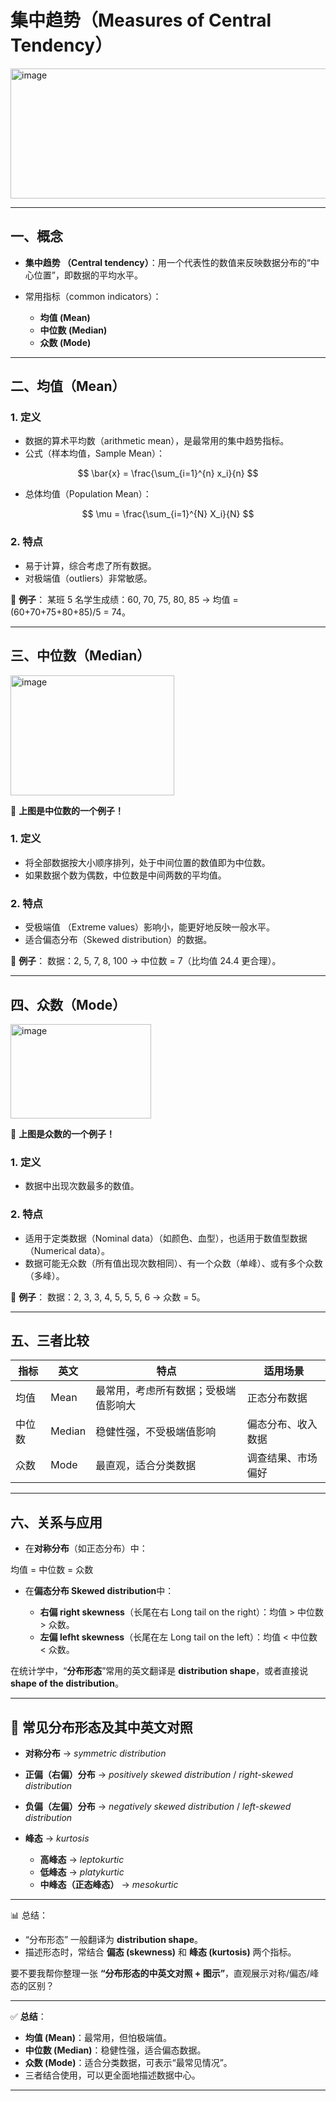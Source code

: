 

# 集中趋势（Measures of Central Tendency）
<img width="628" height="208" alt="image" src="https://github.com/user-attachments/assets/b424a81a-3781-4e3f-a075-530c692d2ea6" />

---

## 一、概念

* **集中趋势 （Central tendency）**：用一个代表性的数值来反映数据分布的“中心位置”，即数据的平均水平。
* 常用指标（common indicators）：

  * **均值 (Mean)**
  * **中位数 (Median)**
  * **众数 (Mode)**

---

## 二、均值（Mean）

### 1. 定义

* 数据的算术平均数（arithmetic mean），是最常用的集中趋势指标。
* 公式（样本均值，Sample Mean）：

$$
\bar{x} = \frac{\sum_{i=1}^{n} x_i}{n}
$$
* 总体均值（Population Mean）：

$$
\mu = \frac{\sum_{i=1}^{N} X_i}{N}
$$

### 2. 特点

* 易于计算，综合考虑了所有数据。
* 对极端值（outliers）非常敏感。

📍 **例子**：
某班 5 名学生成绩：60, 70, 75, 80, 85 → 均值 = (60+70+75+80+85)/5 = 74。

---

## 三、中位数（Median）
<img width="262" height="192" alt="image" src="https://github.com/user-attachments/assets/7e503d01-91fe-478b-b660-1892504e7403" />

📍 **上图是中位数的一个例子！**

### 1. 定义

* 将全部数据按大小顺序排列，处于中间位置的数值即为中位数。
* 如果数据个数为偶数，中位数是中间两数的平均值。

### 2. 特点

* 受极端值 （Extreme values）影响小，能更好地反映一般水平。
* 适合偏态分布（Skewed distribution）的数据。

📍 **例子**：
数据：2, 5, 7, 8, 100 → 中位数 = 7（比均值 24.4 更合理）。

---

## 四、众数（Mode）
<img width="225" height="151" alt="image" src="https://github.com/user-attachments/assets/84bb574b-47a4-47e0-80a3-7858a2bcc07b" />

📍 **上图是众数的一个例子！**

### 1. 定义

* 数据中出现次数最多的数值。

### 2. 特点

* 适用于定类数据（Nominal data）（如颜色、血型），也适用于数值型数据（Numerical data）。
* 数据可能无众数（所有值出现次数相同）、有一个众数（单峰）、或有多个众数（多峰）。

📍 **例子**：
数据：2, 3, 3, 4, 5, 5, 5, 6 → 众数 = 5。

---

## 五、三者比较

| 指标  | 英文     | 特点                 | 适用场景      |
| --- | ------ | ------------------ | --------- |
| 均值  | Mean   | 最常用，考虑所有数据；受极端值影响大 | 正态分布数据    |
| 中位数 | Median | 稳健性强，不受极端值影响       | 偏态分布、收入数据 |
| 众数  | Mode   | 最直观，适合分类数据         | 调查结果、市场偏好 |

---

## 六、关系与应用

* 在**对称分布**（如正态分布）中：

$\text{均值 = 中位数 = 众数}$

* 在**偏态分布 Skewed distribution**中：

  * **右偏 right skewness**（长尾在右 Long tail on the right）：均值 > 中位数 > 众数。
  * **左偏 lefht skewness**（长尾在左 Long tail on the left）：均值 < 中位数 < 众数。

在统计学中，“**分布形态**”常用的英文翻译是 **distribution shape**，或者直接说 **shape of the distribution**。

---

## 📌 常见分布形态及其中英文对照  

* **对称分布** → *symmetric distribution*  
* **正偏（右偏）分布** → *positively skewed distribution* / *right-skewed distribution*  
* **负偏（左偏）分布** → *negatively skewed distribution* / *left-skewed distribution*  
* **峰态** → *kurtosis*  

  * **高峰态** → *leptokurtic*  
  * **低峰态** → *platykurtic*  
  * **中峰态（正态峰态）** → *mesokurtic*  

---

📊 总结：

* “分布形态” 一般翻译为 **distribution shape**。
* 描述形态时，常结合 **偏态 (skewness)** 和 **峰态 (kurtosis)** 两个指标。

要不要我帮你整理一张 **“分布形态的中英文对照 + 图示”**，直观展示对称/偏态/峰态的区别？


---

✅ **总结**：

* **均值 (Mean)**：最常用，但怕极端值。
* **中位数 (Median)**：稳健性强，适合偏态数据。
* **众数 (Mode)**：适合分类数据，可表示“最常见情况”。
* 三者结合使用，可以更全面地描述数据中心。

---


